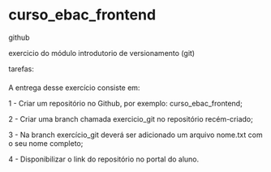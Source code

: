 # curso_ebac_frontend
github 

exercicio do módulo introdutorio de versionamento (git)

tarefas:

####
A entrega desse exercício consiste em:

1 - Criar um repositório no Github, por exemplo: curso_ebac_frontend;

2 - Criar uma branch chamada exercicio_git no repositório recém-criado;

3 - Na branch exercício_git deverá ser adicionado um arquivo nome.txt com o seu nome completo;

4 - Disponibilizar o link do repositório no portal do aluno.

###
